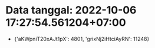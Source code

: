 # Data tanggal: 2022-10-06 17:27:54.561204+07:00

* {'aKWpniT20xAJt1pX': 4801, 'grixNj2iHtciAyRN': 11248}
